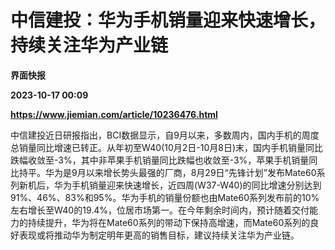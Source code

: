 # 中信建投：华为手机销量迎来快速增长，持续关注华为产业链
**界面快报**

**2023-10-17 00:09**

**https://www.jiemian.com/article/10236476.html**

中信建投近日研报指出，BCI数据显示，自9月以来，多数周内，国内手机的周度总销量同比增速已转正。从年初至W40(10月2日-10月8日)末，国内手机销量同比跌幅收敛至-3%，其中非苹果手机销量同比跌幅也收敛至-3%，苹果手机销量同比持平。华为是9月以来增长势头最强的厂商，8月29日“先锋计划”发布Mate60系列新机后，华为手机销量迎来快速增长，近四周(W37-W40)的同比增速分别达到91%、46%、83%和95%。华为手机的销量份额也由Mate60系列发布前的10%左右增长至W40的19.4%，位居市场第一。在今年剩余时间内，预计随着交付能力的持续提升，华为将在Mate60系列的带动下保持高增速，而Mate60系列的良好表现或将推动华为制定明年更高的销售目标，建议持续关注华为产业链。